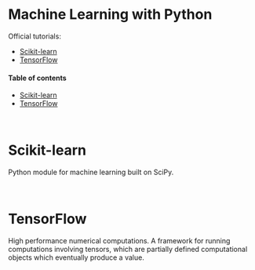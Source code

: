 # Machine Learning with Python

Official tutorials:
* [Scikit-learn]()
* [TensorFlow]()


#### Table of contents

* [Scikit-learn](#scikit-learn)
* [TensorFlow](#tensorflow)


&nbsp;
# Scikit-learn
Python module for machine learning built on SciPy.


&nbsp;
# TensorFlow
High performance numerical computations. A framework for running computations involving tensors, which are partially defined computational objects which eventually produce a value.
